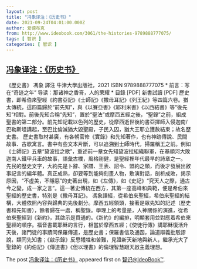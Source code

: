 ```yaml
---
layout: post
title: "冯象译注：《历史书》"
date: 2021-09-24T04:01:00.000Z
author: 爱德布克
from: http://www.ideobook.com/3061/the-histories-9789888777075/
tags: [ 智识 ]
categories: [ 智识 ]
---
```

<!--1632456060000-->
[冯象译注：《历史书》](http://www.ideobook.com/3061/the-histories-9789888777075/)
------

<div>
<p>《歷史書》 馮象 譯注 牛津大學出版社，2021 ISBN 9789888777075 * 前言：写在“奇迹之年” 导读：那诸神之香膏，人的荣耀 * 目錄 [PDF] 新書試讀 [PDF] 歷史書，即希伯來聖經《約書亞記》《士師記》《撒母耳記》《列王紀》等四篇六卷。猶太傳統，這四篇歸於“前先知”，與《以賽亞書》《耶利米書》《以西結書》等“後先知”相對。前後先知合稱“先知”，置於“聖法”或摩西五經之後，“聖錄”之前，組成聖書的第二部分。前先知記載以色列的歷史，從摩西逝世後約書亞揮師入侵迦南/巴勒斯坦講起，至巴比倫滅猶大毀聖殿，子民入囚，猶大王耶立獲赦結束；故名歷史書。 歷史書取材甚廣，有各朝官修《實錄》和先知著作，也有神跡傳說、民間故事、古歌寓言。書中有些文本片斷，可以追溯到士師時代，掃羅稱王之前。例如《士師記》五章“黛波拉之歌”，重述前一章女先知黛波拉組織聯軍，在基順河大敗迦南人鐵甲兵車的故事，語彙古樸，風格剛健，是聖經裡年代最早的詩章之一。 先民的歷史文字，大約先是卜辭、家譜、王表、詔令、盟約之類，而後才發展出敘事記言的編年體。真正成熟，卻要等到能夠刻畫人物，敷演對話，剖析成敗，揭示原因，“不虛美，不隱惡”的史著出現，如《左傳》，如《史記》“究天人之際，通古今之變，成一家之言”。這一著史傳統在西方，其第一座高峰和典範，便是希伯來聖經的歷史書，特別是《撒母耳記》。 馮象譯經，從希伯來聖經，希伯來聖經的結構，大體依照內容與歸典的先後劃分。摩西五經領頭，接著是眾先知的記述（歷史書和先知書），餘者歸在一處，稱聖錄。學理上的考量是，人神關係的演進，從希伯來聖經到《新約》，其啟示是貫通的。《新約》的編排，明顯套用並對應着希伯來聖經的順序。福音書載耶穌的言行，相當於摩西五經；《使徒行傳》講耶穌復活升天後，諸門徒的事蹟同保羅傳道，是歷史書；保羅書信及通函，論道辯義批駁謬說，類同先知書；《啟示錄》反思犧牲和苦難，見證新天新地與新人，繼承光大了聖錄的《約伯記》《傳道書》《但以理書》的倫理智慧跟天啟主義理想。</p><p>The post <a rel="nofollow" href="http://www.ideobook.com/3061/the-histories-9789888777075/">冯象译注：《历史书》</a> appeared first on <a rel="nofollow" href="http://www.ideobook.com">智识@IdeoBook™</a>.</p>
</div>
